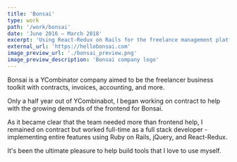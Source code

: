 ```yaml
---
title: 'Bonsai'
type: work
path: '/work/bonsai'
date: 'June 2016 – March 2018'
excerpt: 'Using React-Redux on Rails for the freelance management platform.'
external_url: 'https://hellobonsai.com'
image_preview_url: './bonsai_preview.png'
image_preview_description: 'Bonsai company logo'
---
```


Bonsai is a YCombinator company aimed to be the freelancer business toolkit with contracts, invoices, accounting, and more.

Only a half year out of YCombinabot, I began working on contract to help with the growing demands of the frontend for Bonsai.

As it became clear that the team needed more than frontend help, I remained on contract but worked full-time as a full stack developer - implementing entire features using Ruby on Rails, jQuery, and React-Redux.

It's been the ultimate pleasure to help build tools that I love to use myself.
